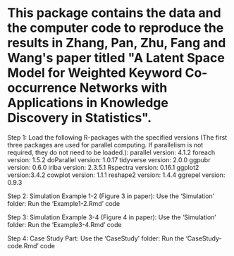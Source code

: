 # This package contains the data and the computer code to reproduce the results in Zhang, Pan, Zhu, Fang and Wang's paper titled "A Latent Space Model for Weighted Keyword Co-occurrence Networks with Applications in Knowledge Discovery in Statistics".
Step 1: Load the following R-packages with the specified versions (The first three packages are used for parallel computing. If parallelism is not required, they do not need to be loaded.): 
	parallel version: 4.1.2
	foreach version: 1.5.2
	doParallel version: 1.0.17
	tidyverse version: 2.0.0
	ggpubr version: 0.6.0
	irlba version: 2.3.5.1
	Rspectra version: 0.16.1
	ggplot2 version:3.4.2
	cowplot version: 1.1.1
	reshape2 version: 1.4.4
	ggrepel version: 0.9.3

Step 2: Simulation Example 1-2 (Figure 3 in paper): Use the ‘Simulation’ folder:
	Run the ‘Example1-2.Rmd’ code

Step 3: Simulation Example 3-4 (Figure 4 in paper): Use the ‘Simulation’ folder:
	Run the ‘Example3-4.Rmd’ code

Step 4: Case Study Part: Use the ‘CaseStudy’ folder:
	Run the ‘CaseStudy-code.Rmd’ code

